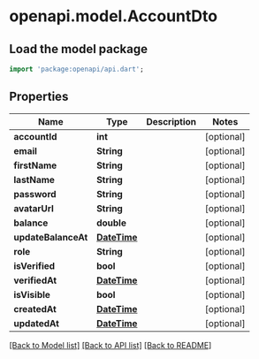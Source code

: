 # openapi.model.AccountDto

## Load the model package
```dart
import 'package:openapi/api.dart';
```

## Properties
Name | Type | Description | Notes
------------ | ------------- | ------------- | -------------
**accountId** | **int** |  | [optional] 
**email** | **String** |  | [optional] 
**firstName** | **String** |  | [optional] 
**lastName** | **String** |  | [optional] 
**password** | **String** |  | [optional] 
**avatarUrl** | **String** |  | [optional] 
**balance** | **double** |  | [optional] 
**updateBalanceAt** | [**DateTime**](DateTime.md) |  | [optional] 
**role** | **String** |  | [optional] 
**isVerified** | **bool** |  | [optional] 
**verifiedAt** | [**DateTime**](DateTime.md) |  | [optional] 
**isVisible** | **bool** |  | [optional] 
**createdAt** | [**DateTime**](DateTime.md) |  | [optional] 
**updatedAt** | [**DateTime**](DateTime.md) |  | [optional] 

[[Back to Model list]](../README.md#documentation-for-models) [[Back to API list]](../README.md#documentation-for-api-endpoints) [[Back to README]](../README.md)


